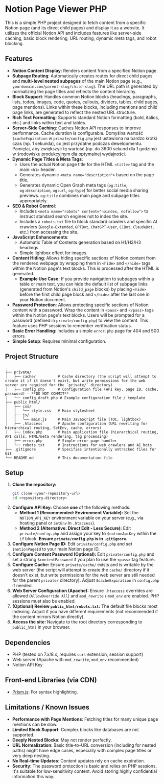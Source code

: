 # Notion Page Viewer PHP

This is a simple PHP project designed to fetch content from a specific Notion page (and its direct child pages) and display it as a website. It utilizes the official Notion API and includes features like server-side caching, basic block rendering, URL routing, dynamic meta tags, and robot blocking.

## Features

*   **Notion Content Display**: Renders content from a specified Notion page.
*   **Subpage Routing**: Automatically creates routes for direct child pages and **multi-level nested subpages** of the main Notion page (e.g., `yourdomain.com/parent-slug/child-slug`). The URL path is generated by normalizing the page titles and reflects the content hierarchy.
*   **Block Support**: Handles common Notion blocks (headings, paragraphs, lists, todos, images, code, quotes, callouts, dividers, tables, child pages, page mentions). Links within these blocks, including mentions and child page links, are generated to reflect the nested URL structure.
*   **Rich Text Formatting**: Supports standard Notion formatting (bold, italics, etc.) and links within text and tables.
*   **Server-Side Caching**: Caches Notion API responses to improve performance. Cache duration is configurable. Domyślna wartość `$cacheExpiration` w `private/config.php` jest ustawiona na bardzo krótki czas (np. 1 sekunda), co jest przydatne podczas dewelopmentu. Pamiętaj, aby zwiększyć tę wartość (np. do 3600 sekund dla 1 godziny) w środowisku produkcyjnym dla optymalnej wydajności.
*   **Dynamic Page Titles & Meta Tags**:
    *   Uses the actual Notion page title for the HTML `<title>` tag and the main `<h1>` header.
    *   Generates dynamic `<meta name="description">` based on the page title.
    *   Generates dynamic Open Graph meta tags (`og:title`, `og:description`, `og:url`, `og:type`) for better social media sharing previews. `og:title` combines main page and subpage titles appropriately.
*   **SEO & Robot Control**:
    *   Includes `<meta name="robots" content="noindex, nofollow">` to instruct standard search engines not to index the site.
    *   Includes a `robots.txt` file to block standard crawlers and specific AI crawlers (`Google-Extended`, `GPTBot`, `ChatGPT-User`, `CCBot`, `ClaudeBot`, etc.) from accessing the site.
*   **JavaScript Enhancements**:
    *   Automatic Table of Contents generation based on H1/H2/H3 headings.
    *   Simple lightbox effect for images.
*   **Content Hiding**: Allows hiding specific sections of Notion content from the rendered webpage by wrapping them in `<hide>` and `</hide>` tags within the Notion page's text blocks. This is processed after the HTML is generated.
    *   **Example Use Case:** If you provide navigation to subpages within a table or main text, you can hide the default list of subpage links (generated from Notion's `child_page` blocks) by placing `<hide>` before the first child page block and `</hide>` after the last one in your Notion document.
*   **Password Protection**: Allows protecting specific sections of Notion content with a password. Wrap the content in `<pass>` and `</pass>` tags within the Notion page's text blocks. Users will be prompted for a password (defined in `private/config.php`) to view the content. This feature uses PHP sessions to remember verification status.
*   **Basic Error Handling**: Includes a simple `error.php` page for 404 and 500 errors.
*   **Simple Setup**: Requires minimal configuration.

## Project Structure

```text
.
├── private/
│   ├── cache/          # Cache directory (the script will attempt to create it if it doesn't exist, but write permissions for the web server are required for the `private/` directory)
│   ├── config.php      # Configuration file (API key, page ID, cache, password) - **DO NOT COMMIT**
│   └── config_draft.php # Example configuration file / template
├── public_html/
│   ├── css/
│   │   └── style.css   # Main stylesheet
│   ├── js/
│   │   └── main.js     # Main JavaScript file (TOC, lightbox)
│   ├── .htaccess       # Apache configuration (URL rewriting for hierarchical routing, SetEnv, cache, errors)
│   ├── index.php       # Main application file (hierarchical routing, API calls, HTML/meta rendering, tag processing)
│   ├── error.php       # Simple error page handler
│   └── robots.txt      # Instructions for web crawlers and AI bots
├── .gitignore          # Specifies intentionally untracked files for Git
└── README.md           # This documentation file
```

## Setup

1.  **Clone the repository:**
    ```bash
    git clone <your-repository-url>
    cd <repository-directory>
    ```
2.  **Configure API Key:** Choose **one** of the following methods:
    *   **Method 1 (Recommended: Environment Variable):** Set the `NOTION_API_KEY` environment variable on your server (e.g., via hosting panel or `SetEnv` in `.htaccess`).
    *   **Method 2 (Alternative: Direct Edit - Less Secure):** Edit `private/config.php` and assign your key to `$notionApiKey` within the `if` block. **Ensure `private/config.php` is in `.gitignore`.**
3.  **Configure Notion Page ID:** Edit `private/config.php` and set `$notionPageId` to your main Notion page ID.
4.  **Configure Content Password (Optional):** Edit `private/config.php` and set a strong `$contentPassword` if you plan to use the `<pass>` tag feature.
5.  **Configure Cache:** Ensure `private/cache/` exists and is writable by the web server (the script will attempt to create the `cache/` directory if it doesn't exist, but write permissions for the web server are still needed for the parent `private/` directory). Adjust `$cacheExpiration` in `config.php` if needed.
6.  **Web Server Configuration (Apache):** Ensure `.htaccess` overrides are allowed (`AllowOverride All`) and `mod_rewrite` / `mod_env` are enabled. PHP sessions must also be enabled.
7.  **(Optional) Review `public_html/robots.txt`:** The default file blocks most indexing. Adjust if you have different requirements (not recommended if the content mirrors Notion directly).
8.  **Access the site:** Navigate to the root directory corresponding to `public_html` in your browser.

## Dependencies

*   PHP (tested on 7.x/8.x, requires `curl` extension, session support)
*   Web server (Apache with `mod_rewrite`, `mod_env` recommended)
*   Notion API Key

## Front-end Libraries (via CDN)

*   [Prism.js](https://prismjs.com/): For syntax highlighting.

## Limitations / Known Issues

*   **Performance with Page Mentions**: Fetching titles for many unique page mentions can be slow.
*   **Limited Block Support**: Complex blocks like databases are not supported.
*   **Deeply Nested Blocks**: May not render perfectly.
*   **URL Normalization**: Basic title-to-URL conversion (including for nested paths) might have edge cases, especially with complex page titles or very deep nesting.
*   **No Real-time Updates**: Content updates rely on cache expiration.
*   **Security**: The password protection is basic and relies on PHP sessions. It's suitable for low-sensitivity content. Avoid storing highly confidential information this way. 